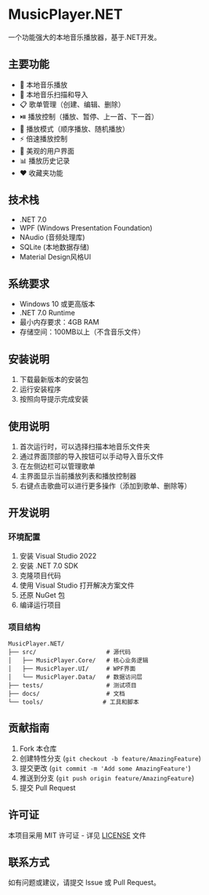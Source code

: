 # MusicPlayer.NET

一个功能强大的本地音乐播放器，基于.NET开发。

## 主要功能

- 🎵 本地音乐播放
- 📁 本地音乐扫描和导入
- 📋 歌单管理（创建、编辑、删除）
- ⏯️ 播放控制（播放、暂停、上一首、下一首）
- 🔄 播放模式（顺序播放、随机播放）
- ⚡ 倍速播放控制
- 🎨 美观的用户界面
- 📊 播放历史记录
- ❤️ 收藏夹功能

## 技术栈

- .NET 7.0
- WPF (Windows Presentation Foundation)
- NAudio (音频处理库)
- SQLite (本地数据存储)
- Material Design风格UI

## 系统要求

- Windows 10 或更高版本
- .NET 7.0 Runtime
- 最小内存要求：4GB RAM
- 存储空间：100MB以上（不含音乐文件）

## 安装说明

1. 下载最新版本的安装包
2. 运行安装程序
3. 按照向导提示完成安装

## 使用说明

1. 首次运行时，可以选择扫描本地音乐文件夹
2. 通过界面顶部的导入按钮可以手动导入音乐文件
3. 在左侧边栏可以管理歌单
4. 主界面显示当前播放列表和播放控制器
5. 右键点击歌曲可以进行更多操作（添加到歌单、删除等）

## 开发说明

### 环境配置

1. 安装 Visual Studio 2022
2. 安装 .NET 7.0 SDK
3. 克隆项目代码
4. 使用 Visual Studio 打开解决方案文件
5. 还原 NuGet 包
6. 编译运行项目

### 项目结构

```
MusicPlayer.NET/
├── src/                    # 源代码
│   ├── MusicPlayer.Core/   # 核心业务逻辑
│   ├── MusicPlayer.UI/     # WPF界面
│   └── MusicPlayer.Data/   # 数据访问层
├── tests/                  # 测试项目
├── docs/                   # 文档
└── tools/                 # 工具和脚本
```

## 贡献指南

1. Fork 本仓库
2. 创建特性分支 (`git checkout -b feature/AmazingFeature`)
3. 提交更改 (`git commit -m 'Add some AmazingFeature'`)
4. 推送到分支 (`git push origin feature/AmazingFeature`)
5. 提交 Pull Request

## 许可证

本项目采用 MIT 许可证 - 详见 [LICENSE](LICENSE) 文件

## 联系方式

如有问题或建议，请提交 Issue 或 Pull Request。 
